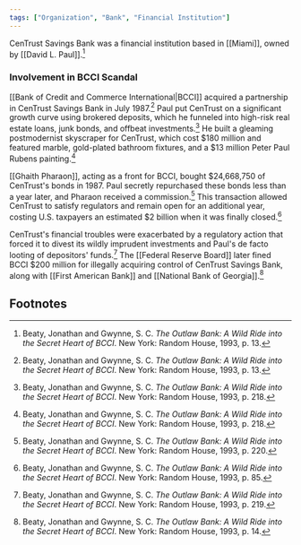 ```yaml
---
tags: ["Organization", "Bank", "Financial Institution"]
---
```

CenTrust Savings Bank was a financial institution based in [[Miami]], owned by [[David L. Paul]].[^1]

### Involvement in BCCI Scandal

[[Bank of Credit and Commerce International|BCCI]] acquired a partnership in CenTrust Savings Bank in July 1987.[^1] Paul put CenTrust on a significant growth curve using brokered deposits, which he funneled into high-risk real estate loans, junk bonds, and offbeat investments.[^2] He built a gleaming postmodernist skyscraper for CenTrust, which cost $180 million and featured marble, gold-plated bathroom fixtures, and a $13 million Peter Paul Rubens painting.[^2]

[[Ghaith Pharaon]], acting as a front for BCCI, bought $24,668,750 of CenTrust's bonds in 1987. Paul secretly repurchased these bonds less than a year later, and Pharaon received a commission.[^3] This transaction allowed CenTrust to satisfy regulators and remain open for an additional year, costing U.S. taxpayers an estimated $2 billion when it was finally closed.[^4]

CenTrust's financial troubles were exacerbated by a regulatory action that forced it to divest its wildly imprudent investments and Paul's de facto looting of depositors' funds.[^5] The [[Federal Reserve Board]] later fined BCCI $200 million for illegally acquiring control of CenTrust Savings Bank, along with [[First American Bank]] and [[National Bank of Georgia]].[^6]

## Footnotes

[^1]: Beaty, Jonathan and Gwynne, S. C. *The Outlaw Bank: A Wild Ride into the Secret Heart of BCCI*. New York: Random House, 1993, p. 13.
[^2]: Beaty, Jonathan and Gwynne, S. C. *The Outlaw Bank: A Wild Ride into the Secret Heart of BCCI*. New York: Random House, 1993, p. 218.
[^3]: Beaty, Jonathan and Gwynne, S. C. *The Outlaw Bank: A Wild Ride into the Secret Heart of BCCI*. New York: Random House, 1993, p. 220.
[^4]: Beaty, Jonathan and Gwynne, S. C. *The Outlaw Bank: A Wild Ride into the Secret Heart of BCCI*. New York: Random House, 1993, p. 85.
[^5]: Beaty, Jonathan and Gwynne, S. C. *The Outlaw Bank: A Wild Ride into the Secret Heart of BCCI*. New York: Random House, 1993, p. 219.
[^6]: Beaty, Jonathan and Gwynne, S. C. *The Outlaw Bank: A Wild Ride into the Secret Heart of BCCI*. New York: Random House, 1993, p. 14.
